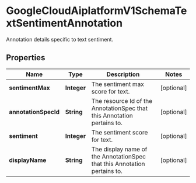 

# GoogleCloudAiplatformV1SchemaTextSentimentAnnotation

Annotation details specific to text sentiment.

## Properties

| Name | Type | Description | Notes |
|------------ | ------------- | ------------- | -------------|
|**sentimentMax** | **Integer** | The sentiment max score for text. |  [optional] |
|**annotationSpecId** | **String** | The resource Id of the AnnotationSpec that this Annotation pertains to. |  [optional] |
|**sentiment** | **Integer** | The sentiment score for text. |  [optional] |
|**displayName** | **String** | The display name of the AnnotationSpec that this Annotation pertains to. |  [optional] |



